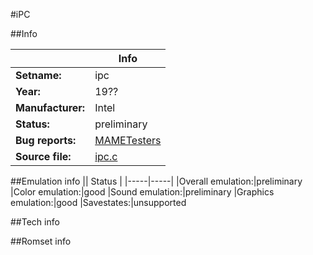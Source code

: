 #iPC

##Info

||Info|
|-----|-----|
|**Setname:**|ipc
|**Year:**|19??
|**Manufacturer:**|Intel
|**Status:**|preliminary
|**Bug reports:**|[MAMETesters](http://mametesters.org/view_all_set.php?type=1&temporary=y&search=ipc.c)
|**Source file:**|[ipc.c](https://github.com/mamedev/mame/blob/master/src/mess/drivers/ipc.c)

##Emulation info
|| Status |
|-----|-----|
|Overall emulation:|preliminary
|Color emulation:|good
|Sound emulation:|preliminary
|Graphics emulation:|good
|Savestates:|unsupported

##Tech info

##Romset info

<!--- START OF EDITED COMMENT DO NOT TOUCH TEXT ABOVE-->
